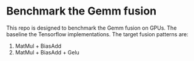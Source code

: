 # Benchmark the Gemm fusion
This repo is designed to benchmark the Gemm fusion on GPUs. The baseline the Tensorflow implementations.
The target fusion patterns are:
1. MatMul + BiasAdd
2. MatMul + BiasAdd + Gelu
